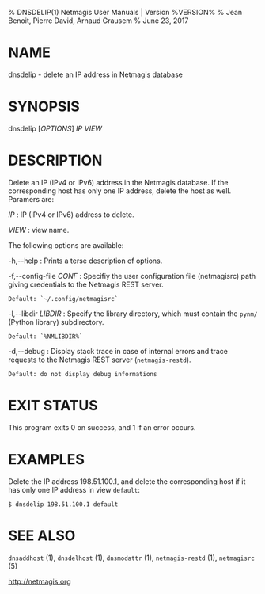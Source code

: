 % DNSDELIP(1) Netmagis User Manuals | Version %VERSION%
% Jean Benoit, Pierre David, Arnaud Grausem
% June 23, 2017

# NAME

dnsdelip - delete an IP address in Netmagis database


# SYNOPSIS

dnsdelip [*OPTIONS*] *IP* *VIEW*


# DESCRIPTION

Delete an IP (IPv4 or IPv6) address in the Netmagis database. If the
corresponding host has only one IP address, delete the host as well.
Paramers are:

*IP*
  : IP (IPv4 or IPv6) address to delete.

*VIEW*
  : view name.

The following options are available:

-h,--help
  : Prints a terse description of options.

-f,--config-file *CONF*
  : Specifiy the user configuration file (netmagisrc) path giving
    credentials to the Netmagis REST server.

    Default: `~/.config/netmagisrc`

-l,--libdir *LIBDIR*
  : Specify the library directory, which must contain the
    `pynm/` (Python library) subdirectory.

    Default: `%NMLIBDIR%`

-d,--debug
  : Display stack trace in case of internal errors and trace
    requests to the Netmagis REST server (`netmagis-restd`).

    Default: do not display debug informations


# EXIT STATUS

This program exits 0 on success, and 1 if an error occurs.


# EXAMPLES

Delete the IP address 198.51.100.1, and delete the corresponding
host if it has only one IP address in view `default`:

    $ dnsdelip 198.51.100.1 default



# SEE ALSO

`dnsaddhost` (1),
`dnsdelhost` (1),
`dnsmodattr` (1),
`netmagis-restd` (1),
`netmagisrc` (5)

<http://netmagis.org>
